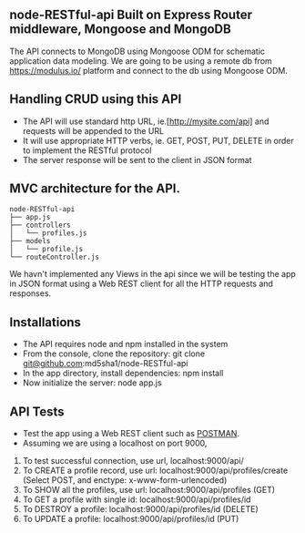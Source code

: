 ## node-RESTful-api Built on Express Router middleware, Mongoose and MongoDB
The API connects to MongoDB using Mongoose ODM for schematic application data modeling.
We are going to be using a remote db from https://modulus.io/ platform and connect to the db using Mongoose ODM.

## Handling CRUD using this API
- The API will use standard http URL, ie.[http://mysite.com/api] and requests will be appended to the URL
- It will use appropriate HTTP verbs, ie. GET, POST, PUT, DELETE in order to implement the RESTful protocol 
- The server response will be sent to the client in JSON format

## MVC architecture for the API. 
```
node-RESTful-api
├── app.js
├── controllers
│   └── profiles.js
├── models
│   └── profile.js
└── routeController.js
```

We havn't implemented any Views in the api since we will be testing the app in JSON format using a Web REST client for all the HTTP requests and responses.

## Installations
- The API requires node and npm installed in the system
- From the console, clone the repository: git clone git@github.com:md5sha1/node-RESTful-api
- In the app directory, install dependencies: npm install
- Now initialize the server: node app.js

## API Tests 
- Test the app using a Web REST client such as [POSTMAN](https://chrome.google.com/webstore/detail/postman-rest-client/fdmmgilgnpjigdojojpjoooidkmcomcm?hl=en). 
- Assuming we are using a localhost on port 9000,
1. To test successful connection, use url, localhost:9000/api/
2. To CREATE a profile record, use url: localhost:9000/api/profiles/create (Select POST, and enctype: x-www-form-urlencoded)
3. To SHOW all the profiles, use url: localhost:9000/api/profiles (GET)
4. To GET a profile with single id: localhost:9000/api/profiles/id
5. To DESTROY a profile: localhost:9000/api/profiles/id (DELETE)
6. To UPDATE a profile: localhost:9000/api/profiles/id (PUT)
